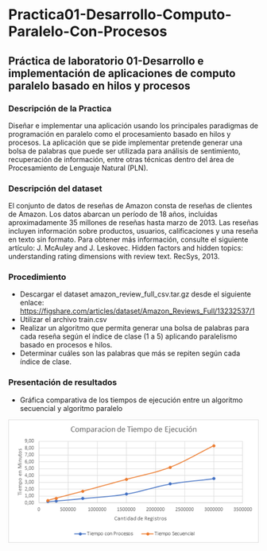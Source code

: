 # Practica01-Desarrollo-Computo-Paralelo-Con-Procesos

## Práctica de laboratorio 01-Desarrollo e implementación de aplicaciones de computo paralelo basado en hilos y procesos

### Descripción de la Practica

Diseñar e implementar una aplicación usando los principales paradigmas de programación en paralelo como el procesamiento basado en hilos y procesos. La aplicación que se pide implementar pretende generar una bolsa de palabras que puede ser utilizada para análisis de sentimiento, recuperación de información, entre otras técnicas dentro del área de Procesamiento de Lenguaje Natural (PLN).

### Descripción del dataset
El conjunto de datos de reseñas de Amazon consta de reseñas de clientes de Amazon. Los datos abarcan un período de 18 años, incluidas aproximadamente 35 millones de reseñas hasta marzo de 2013. Las reseñas incluyen información sobre productos, usuarios, calificaciones y una reseña en texto sin formato. 
Para obtener más información, consulte el siguiente artículo: J. McAuley and J. Leskovec. Hidden factors and hidden topics: understanding rating dimensions with review text. RecSys, 2013.


### Procedimiento

-	Descargar el dataset amazon_review_full_csv.tar.gz desde el siguiente enlace: https://figshare.com/articles/dataset/Amazon_Reviews_Full/13232537/1
-	Utilizar el archivo train.csv
-	Realizar un algoritmo que permita generar una bolsa de palabras para cada reseña según el índice de clase (1 a 5) aplicando paralelismo basado en procesos e hilos.
-	Determinar cuáles son las palabras que más se repiten según cada índice de clase. 

### Presentación de resultados

-	Gráfica comparativa de los tiempos de ejecución entre un algoritmo secuencial y algoritmo paralelo

![24JPA](https://github.com/Juancarlos56/Practica01-Desarrollo-Computo-Paralelo-Con-Procesos/blob/main/imagenes/comparativa.png)



